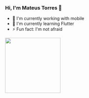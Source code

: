 ### Hi, I'm Mateus Torres 👋

- 🔭 I'm currently working with mobile
- 🌱 I'm currently learning Flutter
- ⚡ Fun fact: I'm not afraid
<div>
  <a hreff="htpps://github.com/mttorres68">
  <img height="180em" src="https://github-readme-stats.vercel.app/api?username=mttorres68&show_icons=true&theme=radical" />
</div>
